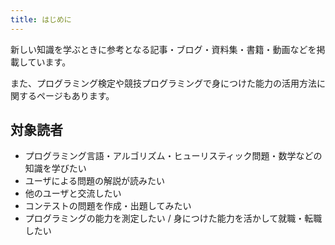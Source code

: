 ```yaml
---
title: はじめに
---
```


新しい知識を学ぶときに参考となる記事・ブログ・資料集・書籍・動画などを掲載しています。

また、プログラミング検定や競技プログラミングで身につけた能力の活用方法に関するページもあります。

## 対象読者

- プログラミング言語・アルゴリズム・ヒューリスティック問題・数学などの知識を学びたい
- ユーザによる問題の解説が読みたい
- 他のユーザと交流したい
- コンテストの問題を作成・出題してみたい
- プログラミングの能力を測定したい / 身につけた能力を活かして就職・転職したい
